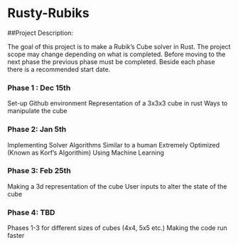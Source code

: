 # Rusty-Rubiks

##Project Description: 

The goal of this project is to make a Rubik’s Cube solver in Rust. The project scope may change depending on what is completed. Before moving to the next phase the previous phase must be completed. Beside each phase there is a recommended start date. 

### Phase 1 : Dec 15th 
  Set-up Github environment
  Representation of a 3x3x3 cube in rust 
  Ways to manipulate the cube 

### Phase 2: Jan 5th 
  Implementing Solver Algorithms
    Similar to a human 
    Extremely Optimized (Known as Korf’s Algorithim) 
    Using Machine Learning 

### Phase 3: Feb 25th 
  Making a 3d representation of the cube
  User inputs to alter the state of the cube 

### Phase 4: TBD
  Phases 1-3 for different sizes of cubes (4x4, 5x5 etc.)
  Making the code run faster
